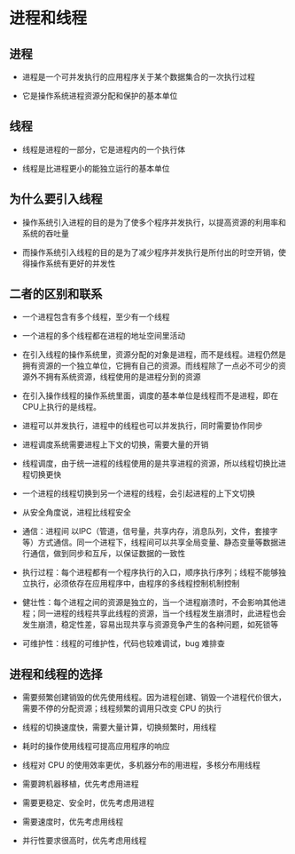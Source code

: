 # 进程和线程


## 进程
- 进程是一个可并发执行的应用程序关于某个数据集合的一次执行过程

- 它是操作系统进程资源分配和保护的基本单位



## 线程
- 线程是进程的一部分，它是进程内的一个执行体

- 线程是比进程更小的能独立运行的基本单位


## 为什么要引入线程

- 操作系统引入进程的目的是为了使多个程序并发执行，以提高资源的利用率和系统的吞吐量

- 而操作系统引入线程的目的是为了减少程序并发执行是所付出的时空开销，使得操作系统有更好的并发性


## 二者的区别和联系
- 一个进程包含有多个线程，至少有一个线程

- 一个进程的多个线程都在进程的地址空间里活动

- 在引入线程的操作系统里，资源分配的对象是进程，而不是线程。进程仍然是拥有资源的一个独立单位，它拥有自己的资源。而线程除了一点必不可少的资源外不拥有系统资源，线程使用的是进程分到的资源

- 在引入操作线程的操作系统里面，调度的基本单位是线程而不是进程，即在CPU上执行的是线程。

- 进程可以并发执行，进程中的线程也可以并发执行，同时需要协作同步

- 进程调度系统需要进程上下文的切换，需要大量的开销

- 线程调度，由于统一进程的线程使用的是共享进程的资源，所以线程切换比进程切换更快

- 一个进程的线程切换到另一个进程的线程，会引起进程的上下文切换

- 从安全角度说，进程比线程安全

- 通信：进程间 以IPC（管道，信号量，共享内存，消息队列，文件，套接字等）方式通信。同一个进程下，线程间可以共享全局变量、静态变量等数据进行通信，做到同步和互斥，以保证数据的一致性

- 执行过程：每个进程都有一个程序执行的入口，顺序执行序列；线程不能够独立执行，必须依存在应用程序中，由程序的多线程控制机制控制

- 健壮性：每个进程之间的资源是独立的，当一个进程崩溃时，不会影响其他进程；同一进程的线程共享此线程的资源，当一个线程发生崩溃时，此进程也会发生崩溃，稳定性差，容易出现共享与资源竞争产生的各种问题，如死锁等

- 可维护性：线程的可维护性，代码也较难调试，bug 难排查

## 进程和线程的选择
- 需要频繁创建销毁的优先使用线程。因为进程创建、销毁一个进程代价很大，需要不停的分配资源；线程频繁的调用只改变 CPU 的执行

- 线程的切换速度快，需要大量计算，切换频繁时，用线程
- 耗时的操作使用线程可提高应用程序的响应
- 线程对 CPU 的使用效率更优，多机器分布的用进程，多核分布用线程

- 需要跨机器移植，优先考虑用进程
- 需要更稳定、安全时，优先考虑用进程
- 需要速度时，优先考虑用线程
- 并行性要求很高时，优先考虑用线程